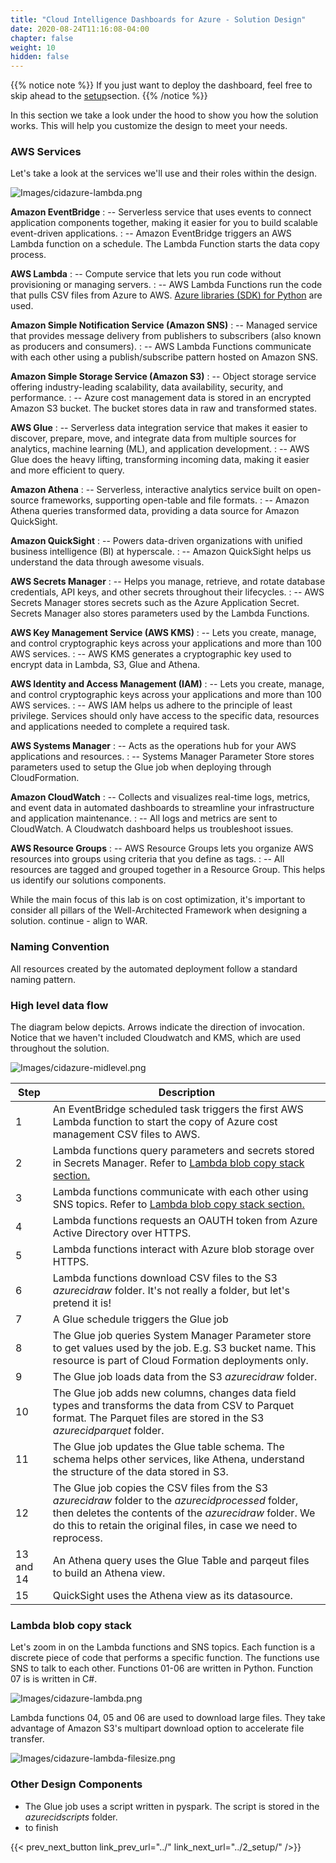 ```yaml
---
title: "Cloud Intelligence Dashboards for Azure - Solution Design"
date: 2020-08-24T11:16:08-04:00
chapter: false
weight: 10
hidden: false
---
```


{{% notice note %}}
If you just want to deploy the dashboard, feel free to skip ahead to the [setup](../2_setup/)section.
{{% /notice %}}

In this section we take a look under the hood to show you how the solution works. This will help you customize the design to meet your needs.

### AWS Services
Let's take a look at the services we'll use and their roles within the design.

![Images/cidazure-lambda.png](/Cost/300_Cloud_Intelligence_Dashboard_for_Azure/Images/cidazure-services.png)

**Amazon EventBridge**
: -- Serverless service that uses events to connect application components together, making it easier for you to build scalable event-driven applications.
: -- Amazon EventBridge triggers an AWS Lambda function on a schedule. The Lambda Function starts the data copy process.

**AWS Lambda** 
: -- Compute service that lets you run code without provisioning or managing servers.
: -- AWS Lambda Functions run the code that pulls CSV files from Azure to AWS. [Azure libraries (SDK) for Python](https://learn.microsoft.com/en-us/azure/developer/python/sdk/azure-sdk-overview) are used.

**Amazon Simple Notification Service (Amazon SNS)**
: -- Managed service that provides message delivery from publishers to subscribers (also known as producers and consumers).
: -- AWS Lambda Functions communicate with each other using a publish/subscribe pattern hosted on Amazon SNS.

**Amazon Simple Storage Service (Amazon S3)**
: -- Object storage service offering industry-leading scalability, data availability, security, and performance.
: -- Azure cost management data is stored in an encrypted Amazon S3 bucket. The bucket stores data in raw and transformed states.

**AWS Glue**
: -- Serverless data integration service that makes it easier to discover, prepare, move, and integrate data from multiple sources for analytics, machine learning (ML), and application development.
: -- AWS Glue does the heavy lifting, transforming incoming data, making it easier and more efficient to query.

**Amazon Athena**
: -- Serverless, interactive analytics service built on open-source frameworks, supporting open-table and file formats.
: -- Amazon Athena queries transformed data, providing a data source for Amazon QuickSight.

**Amazon QuickSight**
: -- Powers data-driven organizations with unified business intelligence (BI) at hyperscale.
: -- Amazon QuickSight helps us understand the data through awesome visuals.

**AWS Secrets Manager**
: -- Helps you manage, retrieve, and rotate database credentials, API keys, and other secrets throughout their lifecycles.
: -- AWS Secrets Manager stores secrets such as the Azure Application Secret. Secrets Manager also stores parameters used by the Lambda Functions.

**AWS Key Management Service (AWS KMS)**
: -- Lets you create, manage, and control cryptographic keys across your applications and more than 100 AWS services.
: -- AWS KMS generates a cryptographic key used to encrypt data in Lambda, S3, Glue and Athena.

**AWS Identity and Access Management (IAM)**
: -- Lets you create, manage, and control cryptographic keys across your applications and more than 100 AWS services.
: -- AWS IAM helps us adhere to the principle of least privilege. Services should only have access to the specific data, resources and applications needed to complete a required task.

**AWS Systems Manager**
: -- Acts as the operations hub for your AWS applications and resources.
: -- Systems Manager Parameter Store stores parameters used to setup the Glue job when deploying through CloudFormation.

**Amazon CloudWatch**
: -- Collects and visualizes real-time logs, metrics, and event data in automated dashboards to streamline your infrastructure and application maintenance.
: -- All logs and metrics are sent to CloudWatch. A Cloudwatch dashboard helps us troubleshoot issues.

**AWS Resource Groups**
: -- AWS Resource Groups lets you organize AWS resources into groups using criteria that you define as tags.
: -- All resources are tagged and grouped together in a Resource Group. This helps us identify our solutions components.

While the main focus of this lab is on cost optimization, it's important to consider all pillars of the Well-Architected Framework when designing a solution. 
continue - align to WAR.

### Naming Convention

All resources created by the automated deployment follow a standard naming pattern. 
<to finish>

### High level data flow

The diagram below depicts. Arrows indicate the direction of invocation. Notice that we haven't included Cloudwatch and KMS, which are used throughout the solution.

![Images/cidazure-midlevel.png](/Cost/300_Cloud_Intelligence_Dashboard_for_Azure/Images/cidazure-midlevel.png)

|Step|Description|
|-|-|
|1|An EventBridge scheduled task triggers the first AWS Lambda function to start the copy of Azure cost management CSV files to AWS.|
|2|Lambda functions query parameters and secrets stored in Secrets Manager. Refer to [Lambda blob copy stack section.](#lambda-blob-copy-stack)|
|3|Lambda functions communicate with each other using SNS topics. Refer to [Lambda blob copy stack section.](#lambda-blob-copy-stack)|
|4|Lambda functions requests an OAUTH token from Azure Active Directory over HTTPS.|
|5|Lambda functions interact with Azure blob storage over HTTPS.|
|6|Lambda functions download CSV files to the S3 *azurecidraw* folder. It's not really a folder, but let's pretend it is!|
|7|A Glue schedule triggers the Glue job|
|8|The Glue job queries System Manager Parameter store to get values used by the job. E.g. S3 bucket name. This resource is part of Cloud Formation deployments only.|
|9|The Glue job loads data from the S3 *azurecidraw* folder.|
|10|The Glue job adds new columns, changes data field types and transforms the data from CSV to Parquet format. The Parquet files are stored in the S3 *azurecidparquet* folder.|
|11|The Glue job updates the Glue table schema. The schema helps other services, like Athena, understand the structure of the data stored in S3.|
|12|The Glue job copies the CSV files from the S3 *azurecidraw* folder to the *azurecidprocessed* folder, then deletes the contents of the *azurecidraw* folder. We do this to retain the original files, in case we need to reprocess. |
|13 and 14|An Athena query uses the Glue Table and parqeut files to build an Athena view.|
|15|QuickSight uses the Athena view as its datasource.|

### Lambda blob copy stack 

Let's zoom in on the Lambda functions and SNS topics. Each function is a discrete piece of code that performs a specific function. The functions use SNS to talk to each other. Functions 01-06 are written in Python. Function 07 is is written in C#.

![Images/cidazure-lambda.png](/Cost/300_Cloud_Intelligence_Dashboard_for_Azure/Images/cidazure-lambda.png)

Lambda functions 04, 05 and 06 are used to download large files. They take advantage of Amazon S3's multipart download option to accelerate file transfer.

![Images/cidazure-lambda-filesize.png](/Cost/300_Cloud_Intelligence_Dashboard_for_Azure/Images/cidazure-lambda-filesize.png)

### Other Design Components

* The Glue job uses a script written in pyspark. The script is stored in the *azurecidscripts* folder.
* to finish


{{< prev_next_button link_prev_url="../" link_next_url="../2_setup/" />}}